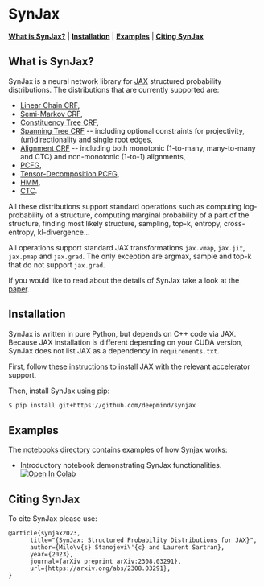 # SynJax

[**What is SynJax?**](#what-is-synjax)
| [**Installation**](#installation)
| [**Examples**](#examples)
| [**Citing SynJax**](#citing-synjax)

## What is SynJax?<a id="what-is-synjax"></a>

SynJax is a neural network library for [JAX](https://github.com/google/jax) structured probability
distributions. The distributions that are currently supported are:

* [Linear Chain CRF](https://github.com/deepmind/synjax/tree/master/synjax/_src/linear_chain_crf.py),
* [Semi-Markov CRF](https://github.com/deepmind/synjax/tree/master/synjax/_src/semi_markov_crf.py),
* [Constituency Tree CRF](https://github.com/deepmind/synjax/tree/master/synjax/_src/constituency_tree_crf.py),
* [Spanning Tree CRF](https://github.com/deepmind/synjax/tree/master/synjax/_src/spanning_tree_crf.py) -- including optional constraints for projectivity, (un)directionality and single root edges,
* [Alignment CRF](https://github.com/deepmind/synjax/tree/master/synjax/_src/alignment_crf.py) -- including both monotonic (1-to-many, many-to-many and CTC) and non-monotonic (1-to-1) alignments,
* [PCFG](https://github.com/deepmind/synjax/tree/master/synjax/_src/constituency_pcfg.py),
* [Tensor-Decomposition PCFG](https://github.com/deepmind/synjax/tree/master/synjax/_src/constituency_tensor_decomposition_pcfg.py),
* [HMM](https://github.com/deepmind/synjax/tree/master/synjax/_src/hmm.py),
* [CTC](https://github.com/deepmind/synjax/tree/master/synjax/_src/ctc.py).

All these distributions support standard operations such as computing log-probability of a structure, computing marginal probability of a part of the structure, finding most likely structure, sampling, top-k, entropy, cross-entropy, kl-divergence...

All operations support standard JAX transformations `jax.vmap`, `jax.jit`, `jax.pmap` and `jax.grad`. The only exception are argmax, sample and top-k that do not support `jax.grad`.

If you would like to read about the details of SynJax take a look at the [paper](https://arxiv.org/abs/2308.03291).

## Installation<a id="installation"></a>

SynJax is written in pure Python, but depends on C++ code via JAX.
Because JAX installation is different depending on your CUDA version,
SynJax does not list JAX as a dependency in `requirements.txt`.

First, follow [these instructions](https://github.com/google/jax#installation)
to install JAX with the relevant accelerator support.

Then, install SynJax using pip:

```bash
$ pip install git+https://github.com/deepmind/synjax
```

## Examples<a id="examples"></a>

The [notebooks directory](https://github.com/deepmind/synjax/tree/master/notebooks) contains examples of how Synjax works:

* Introductory notebook demonstrating SynJax functionalities. [![Open In Colab](https://colab.research.google.com/assets/colab-badge.svg)](https://colab.research.google.com/github/deepmind/synjax/blob/master/notebooks/introduction_to_synjax.ipynb)

## Citing SynJax<a id="citing-synjax"></a>

To cite SynJax please use:

```
@article{synjax2023,
      title="{SynJax: Structured Probability Distributions for JAX}",
      author={Milo\v{s} Stanojevi\'{c} and Laurent Sartran},
      year={2023},
      journal={arXiv preprint arXiv:2308.03291},
      url={https://arxiv.org/abs/2308.03291},
}
```
